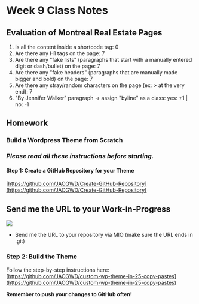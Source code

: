 # Week 9 Class Notes

## Evaluation of Montreal Real Estate Pages 

1. Is all the content inside a shortcode tag: 0
2. Are there any H1 tags on the page: 7
3. Are there any "fake lists" (paragraphs that start with a manually entered digit or dash/bullet) on the page: 7
4. Are there any "fake headers" (paragraphs that are manually made bigger and bold) on the page: 7
5. Are there any stray/random characters on the page (ex: > at the very end): 7
6. "By Jennifer Walker" paragraph -> assign "byline" as a class: yes: +1 | no: -1

## Homework

### Build a Wordpress Theme from Scratch

<figcaption>

### *Please read all these instructions before starting.* 

</figcaption>

#### Step 1: Create a GitHub Repository for your Theme

[https://github.com/JACGWD/Create-GitHub-Repository](https://github.com/JACGWD/Create-GitHub-Repository)

## Send me the URL to your Work-in-Progress

![](./img/19-copy-git-url.png)

   - Send me the URL to your repository via MIO (make sure the URL ends in .git)  

### Step 2: Build the Theme

Follow the step-by-step instructions here: [https://github.com/JACGWD/custom-wp-theme-in-25-copy-pastes](https://github.com/JACGWD/custom-wp-theme-in-25-copy-pastes)

**Remember to push your changes to GitHub often!**


